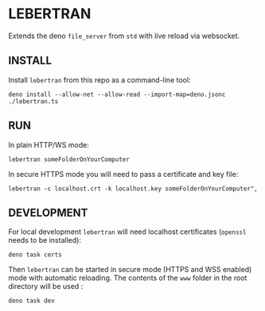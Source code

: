 # LEBERTRAN

Extends the deno `file_server` from `std` with live reload via websocket.

## INSTALL

Install `lebertran` from this repo as a command-line tool:

    deno install --allow-net --allow-read --import-map=deno.jsonc ./lebertran.ts

## RUN

In plain HTTP/WS mode:

    lebertran someFolderOnYourComputer

In secure HTTPS mode you will need to pass a certificate and key file:

    lebertran -c localhost.crt -k localhost.key someFolderOnYourComputer",

## DEVELOPMENT

For local development `lebertran` will need localhost certificates (`openssl` needs to be installed):

    deno task certs

Then `lebertran` can be started in secure mode (HTTPS and WSS enabled) mode with automatic reloading. The contents of the `www` folder in the root directory will be used :

    deno task dev
